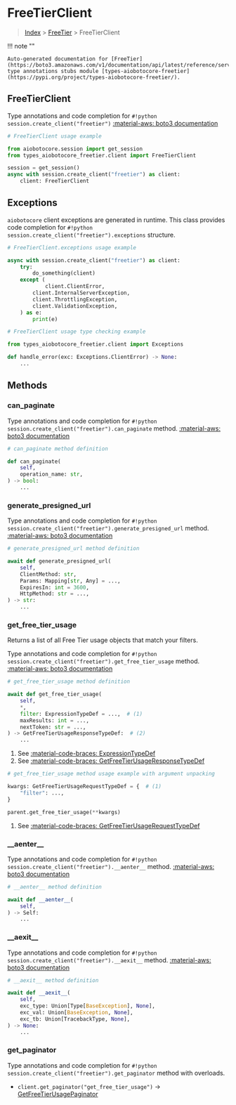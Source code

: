 # FreeTierClient

> [Index](../README.md) > [FreeTier](./README.md) > FreeTierClient

!!! note ""

    Auto-generated documentation for [FreeTier](https://boto3.amazonaws.com/v1/documentation/api/latest/reference/services/freetier.html#freetier)
    type annotations stubs module [types-aiobotocore-freetier](https://pypi.org/project/types-aiobotocore-freetier/).

## FreeTierClient

Type annotations and code completion for `#!python session.create_client("freetier")`
[:material-aws: boto3 documentation](https://boto3.amazonaws.com/v1/documentation/api/latest/reference/services/freetier.html#FreeTier.Client)

```python
# FreeTierClient usage example

from aiobotocore.session import get_session
from types_aiobotocore_freetier.client import FreeTierClient

session = get_session()
async with session.create_client("freetier") as client:
    client: FreeTierClient
```

## Exceptions


`aiobotocore` client exceptions are generated in runtime.
This class provides code completion for `#!python session.create_client("freetier").exceptions` structure.

```python
# FreeTierClient.exceptions usage example

async with session.create_client("freetier") as client:
    try:
        do_something(client)
    except (
            client.ClientError,
        client.InternalServerException,
        client.ThrottlingException,
        client.ValidationException,
    ) as e:
        print(e)
```

```python
# FreeTierClient usage type checking example

from types_aiobotocore_freetier.client import Exceptions

def handle_error(exc: Exceptions.ClientError) -> None:
    ...
```


## Methods


### can\_paginate



Type annotations and code completion for `#!python session.create_client("freetier").can_paginate` method.
[:material-aws: boto3 documentation](https://boto3.amazonaws.com/v1/documentation/api/latest/reference/services/freetier/client/can_paginate.html)

```python
# can_paginate method definition

def can_paginate(
    self,
    operation_name: str,
) -> bool:
    ...
```


### generate\_presigned\_url



Type annotations and code completion for `#!python session.create_client("freetier").generate_presigned_url` method.
[:material-aws: boto3 documentation](https://boto3.amazonaws.com/v1/documentation/api/latest/reference/services/freetier/client/generate_presigned_url.html)

```python
# generate_presigned_url method definition

await def generate_presigned_url(
    self,
    ClientMethod: str,
    Params: Mapping[str, Any] = ...,
    ExpiresIn: int = 3600,
    HttpMethod: str = ...,
) -> str:
    ...
```


### get\_free\_tier\_usage

Returns a list of all Free Tier usage objects that match your filters.

Type annotations and code completion for `#!python session.create_client("freetier").get_free_tier_usage` method.
[:material-aws: boto3 documentation](https://boto3.amazonaws.com/v1/documentation/api/latest/reference/services/freetier/client/get_free_tier_usage.html)

```python
# get_free_tier_usage method definition

await def get_free_tier_usage(
    self,
    *,
    filter: ExpressionTypeDef = ...,  # (1)
    maxResults: int = ...,
    nextToken: str = ...,
) -> GetFreeTierUsageResponseTypeDef:  # (2)
    ...
```

1. See [:material-code-braces: ExpressionTypeDef](./type_defs.md#expressiontypedef) 
2. See [:material-code-braces: GetFreeTierUsageResponseTypeDef](./type_defs.md#getfreetierusageresponsetypedef) 


```python
# get_free_tier_usage method usage example with argument unpacking

kwargs: GetFreeTierUsageRequestTypeDef = {  # (1)
    "filter": ...,
}

parent.get_free_tier_usage(**kwargs)
```

1. See [:material-code-braces: GetFreeTierUsageRequestTypeDef](./type_defs.md#getfreetierusagerequesttypedef) 

### \_\_aenter\_\_



Type annotations and code completion for `#!python session.create_client("freetier").__aenter__` method.
[:material-aws: boto3 documentation](https://boto3.amazonaws.com/v1/documentation/api/latest/reference/services/freetier.html#FreeTier.Client)

```python
# __aenter__ method definition

await def __aenter__(
    self,
) -> Self:
    ...
```


### \_\_aexit\_\_



Type annotations and code completion for `#!python session.create_client("freetier").__aexit__` method.
[:material-aws: boto3 documentation](https://boto3.amazonaws.com/v1/documentation/api/latest/reference/services/freetier.html#FreeTier.Client)

```python
# __aexit__ method definition

await def __aexit__(
    self,
    exc_type: Union[Type[BaseException], None],
    exc_val: Union[BaseException, None],
    exc_tb: Union[TracebackType, None],
) -> None:
    ...
```




### get_paginator

Type annotations and code completion for `#!python session.create_client("freetier").get_paginator` method with overloads.

- `client.get_paginator("get_free_tier_usage")` -> [GetFreeTierUsagePaginator](./paginators.md#getfreetierusagepaginator)



